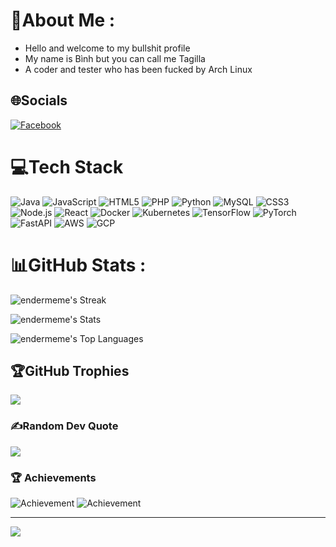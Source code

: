 # 💫About Me :
- Hello and welcome to my bullshit profile
- My name is Bình but you can call me Tagilla 
- A coder and tester who has been fucked by Arch Linux

## 🌐Socials
[![Facebook](https://img.shields.io/badge/Facebook-%231877F2.svg?logo=facebook&logoColor=white)](https://www.facebook.com/binh.depagan) 

# 💻Tech Stack
![Java](https://img.shields.io/badge/Java-%23007396.svg?style=plastic&logo=java&logoColor=white) 
![JavaScript](https://img.shields.io/badge/JavaScript-%23F7DF1E.svg?style=plastic&logo=javascript&logoColor=black) 
![HTML5](https://img.shields.io/badge/HTML5-%23E34F26.svg?style=plastic&logo=html5&logoColor=white) 
![PHP](https://img.shields.io/badge/PHP-%23777BB4.svg?style=plastic&logo=php&logoColor=white) 
![Python](https://img.shields.io/badge/Python-%233776AB.svg?style=plastic&logo=python&logoColor=white) 
![MySQL](https://img.shields.io/badge/MySQL-%234479A1.svg?style=plastic&logo=mysql&logoColor=white) 
![CSS3](https://img.shields.io/badge/CSS3-%231572B6.svg?style=plastic&logo=css3&logoColor=white) 
![Node.js](https://img.shields.io/badge/Node.js-%23339933.svg?style=plastic&logo=nodedotjs&logoColor=white) 
![React](https://img.shields.io/badge/React-%2320232a.svg?style=plastic&logo=react&logoColor=%2361DAFB) 
![Docker](https://img.shields.io/badge/Docker-%232496ED.svg?style=plastic&logo=docker&logoColor=white) 
![Kubernetes](https://img.shields.io/badge/Kubernetes-%23326ce5.svg?style=plastic&logo=kubernetes&logoColor=white) 
![TensorFlow](https://img.shields.io/badge/TensorFlow-%23FF6F00.svg?style=plastic&logo=tensorflow&logoColor=white) 
![PyTorch](https://img.shields.io/badge/PyTorch-%23EE4C2C.svg?style=plastic&logo=pytorch&logoColor=white) 
![FastAPI](https://img.shields.io/badge/FastAPI-%2300C7B7.svg?style=plastic&logo=fastapi&logoColor=white) 
![AWS](https://img.shields.io/badge/Amazon%20AWS-%23232F3E.svg?style=plastic&logo=amazon-aws&logoColor=%23FF9900) 
![GCP](https://img.shields.io/badge/Google%20Cloud-%234285F4.svg?style=plastic&logo=google-cloud&logoColor=white)

# 📊GitHub Stats :
![endermeme's Streak](https://github-readme-streak-stats.herokuapp.com/?user=endermeme&theme=tokyonight&hide_border=true)

![endermeme's Stats](https://github-readme-stats.vercel.app/api?username=endermeme&theme=tokyonight&show_icons=true&hide_border=true&count_private=true)

![endermeme's Top Languages](https://github-readme-stats.vercel.app/api/top-langs/?username=endermeme&theme=tokyonight&show_icons=true&hide_border=true&layout=compact)

## 🏆GitHub Trophies
![](https://github-trophies.vercel.app/?username=Truong030&theme=radical&no-frame=false&no-bg=false&margin-w=4)

### ✍️Random Dev Quote
![](https://quotes-github-readme.vercel.app/api?type=horizontal&theme=radical)

### 🏆 Achievements
![Achievement](https://img.shields.io/badge/Achievement-Học_sinh_giỏi_văn_huyện_và_tỉnh-yellow) 
![Achievement](https://img.shields.io/badge/Achievement-Giải_nhất_tin_học_trẻ_tỉnh-green)

---
[![](https://visitcount.itsvg.in/api?id=Truong030&icon=0&color=0)](https://visitcount.itsvg.in)
